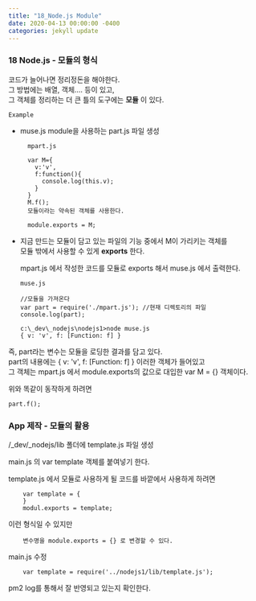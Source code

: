 ```yaml
---
title: "18_Node.js Module"
date: 2020-04-13 00:00:00 -0400
categories: jekyll update
---
```


### 18 Node.js - 모듈의 형식

코드가 늘어나면 정리정돈을 해야한다.<br>
그 방법에는 배열, 객체.... 등이 있고,<br>
그 객체를 정리하는 더 큰 틀의 도구에는 __모듈__ 이 있다.

`Example`
- muse.js module을 사용하는 part.js 파일 생성

        mpart.js

        var M={
          v:'v',
          f:function(){
            console.log(this.v);
          }
        }
        M.f();
        모듈이라는 약속된 객체를 사용한다.

        module.exports = M;
    
- 지금 만드는 모듈이 담고 있는 파일의 기능 중에서 M이 가리키는 객체를<br>
  모듈 밖에서 사용할 수 있게 **exports** 한다.

  mpart.js 에서 작성한 코드를 모듈로 exports 해서 muse.js 에서 출력한다.

      muse.js
      
      //모듈을 가져온다
      var part = require('./mpart.js'); //현재 디렉토리의 파일
      console.log(part);

      c:\_dev\_nodejs\nodejs1>node muse.js
      { v: 'v', f: [Function: f] }

즉, part라는 변수는 모듈을 로딩한 결과를 담고 있다.<br>
part의 내용에는 { v: 'v', f: [Function: f] } 이러한 객체가 들어있고<br>
그 객체는 mpart.js 에서 module.exports의 값으로 대입한 var M = {} 객체이다.

위와 똑같이 동작하게 하려면

    part.f();
    
### App 제작 - 모듈의 활용

/_dev/_nodejs/lib 폴더에 template.js 파일 생성

main.js 의 var template 객체를 붙여넣기 한다.

template.js 에서 모듈로 사용하게 될 코드를 바깥에서 사용하게 하려면

        var template = {
        }
        modul.exports = template;

이런 형식일 수 있지만

        변수명을 module.exports = {} 로 변경할 수 있다.

main.js 수정

        var template = require('../nodejs1/lib/template.js');

pm2 log를 통해서 잘 반영되고 있는지 확인한다.

